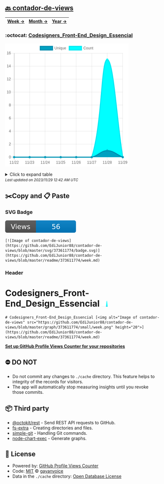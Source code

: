 ## [🔙 contador-de-views](https://github.com/EdiJunior88/contador-de-views)
| [**Week →**](https://github.com/EdiJunior88/contador-de-views/blob/master/readme/373611774/week.md) | [**Month →**](https://github.com/EdiJunior88/contador-de-views/blob/master/readme/373611774/month.md) | [**Year →**](https://github.com/EdiJunior88/contador-de-views/blob/master/readme/373611774/year.md) |
| ---- | ---- | ----- |
### :octocat: [Codesigners_Front-End_Design_Essencial](https://github.com/EdiJunior88/Codesigners_Front-End_Design_Essencial)
![Image of contador-de-views](https://github.com/EdiJunior88/contador-de-views/blob/master/graph/373611774/large/week.png)

<details>
	<summary>Click to expand table</summary>
	<h2>:calendar: Week Page Views Table</h2>
<table>
	<tr>
		<th>
			Last Updated
		</th>
		<th>
			Unique
		</th>
		<th>
			Count
		</th>
	</tr>
	<tr>
		<td>
			<code>2023/11/29</code>
		</td>
		<td>
			<code>0</code>
		</td>
		<td>
			<code>0</code>
		</td>
	</tr>
	<tr>
		<td>
			<code>2023/11/28</code>
		</td>
		<td>
			<code>1</code>
		</td>
		<td>
			<code>15</code>
		</td>
	</tr>
	<tr>
		<td>
			<code>2023/11/27</code>
		</td>
		<td>
			<code>0</code>
		</td>
		<td>
			<code>0</code>
		</td>
	</tr>
	<tr>
		<td>
			<code>2023/11/26</code>
		</td>
		<td>
			<code>0</code>
		</td>
		<td>
			<code>0</code>
		</td>
	</tr>
	<tr>
		<td>
			<code>2023/11/25</code>
		</td>
		<td>
			<code>0</code>
		</td>
		<td>
			<code>0</code>
		</td>
	</tr>
	<tr>
		<td>
			<code>2023/11/24</code>
		</td>
		<td>
			<code>0</code>
		</td>
		<td>
			<code>0</code>
		</td>
	</tr>
	<tr>
		<td>
			<code>2023/11/23</code>
		</td>
		<td>
			<code>0</code>
		</td>
		<td>
			<code>0</code>
		</td>
	</tr>
	<tr>
		<td>
			<code>2023/11/22</code>
		</td>
		<td>
			<code>0</code>
		</td>
		<td>
			<code>0</code>
		</td>
	</tr>
</table>

</details>
<small><i>Last updated on 2023/11/29 12:42 AM UTC</i></small>

## ✂️Copy and 📋 Paste
### SVG Badge
[![Image of contador-de-views](https://github.com/EdiJunior88/contador-de-views/blob/master/svg/373611774/badge.svg)](https://github.com/EdiJunior88/contador-de-views/blob/master/readme/373611774/week.md)
```readme
[![Image of contador-de-views](https://github.com/EdiJunior88/contador-de-views/blob/master/svg/373611774/badge.svg)](https://github.com/EdiJunior88/contador-de-views/blob/master/readme/373611774/week.md)
```
### Header
# Codesigners_Front-End_Design_Essencial [<img alt="Image of contador-de-views" src="https://github.com/EdiJunior88/contador-de-views/blob/master/graph/373611774/small/week.png" height="20">](https://github.com/EdiJunior88/contador-de-views/blob/master/readme/373611774/week.md)
```readme
# Codesigners_Front-End_Design_Essencial [<img alt="Image of contador-de-views" src="https://github.com/EdiJunior88/contador-de-views/blob/master/graph/373611774/small/week.png" height="20">](https://github.com/EdiJunior88/contador-de-views/blob/master/readme/373611774/week.md)
```
[**Set up GitHub Profile Views Counter for your repositories**](https://github.com/gayanvoice/github-profile-views-counter)
## ⛔ DO NOT
- Do not commit any changes to `./cache` directory. This feature helps to integrity of the records for visitors.
- The app will automatically stop measuring insights until you revoke those commits.
## 📦 Third party

- [@octokit/rest](https://www.npmjs.com/package/@octokit/rest) - Send REST API requests to GitHub.
- [fs-extra](https://www.npmjs.com/package/fs-extra) - Creating directories and files.
- [simple-git](https://www.npmjs.com/package/simple-git) - Handling Git commands.
- [node-chart-exec](https://www.npmjs.com/package/node-chart-exec) - Generate graphs.
## 📄 License
- Powered by: [GitHub Profile Views Counter](https://github.com/gayanvoice/github-profile-views-counter)
- Code: [MIT](./LICENSE) © [gayanvoice](https://github.com/gayanvoice/github-profile-views-counter)
- Data in the `./cache` directory: [Open Database License](https://opendatacommons.org/licenses/odbl/1-0/)